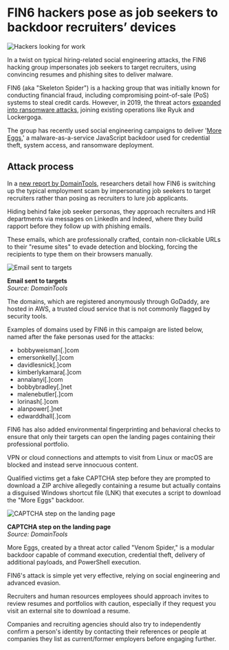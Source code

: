 # FIN6 hackers pose as job seekers to backdoor recruiters’ devices

![Hackers looking for work](https://www.bleepstatic.com/content/hl-images/2024/11/25/hacker-looking-for-work.jpg)

In a twist on typical hiring-related social engineering attacks, the FIN6 hacking group impersonates job seekers to target recruiters, using convincing resumes and phishing sites to deliver malware.

FIN6 (aka "Skeleton Spider") is a hacking group that was initially known for conducting financial fraud, including compromising point-of-sale (PoS) systems to steal credit cards. However, in 2019, the threat actors [expanded into ransomware attacks](https://www.bleepingcomputer.com/news/security/fin6-group-diversifies-activity-uses-lockergoga-and-ryuk-ransomware/), joining existing operations like Ryuk and Lockergoga.

The group has recently used social engineering campaigns to deliver '[More Eggs](https://www.bleepingcomputer.com/news/security/evilnum-hackers-use-the-same-malware-supplier-as-fin6-cobalt/),' a malware-as-a-service JavaScript backdoor used for credential theft, system access, and ransomware deployment.

## Attack process

In a [new report by DomainTools](https://dti.domaintools.com/Skeleton-Spider-Trusted-Cloud-Malware-Delivery/), researchers detail how FIN6 is switching up the typical employment scam by impersonating job seekers to target recruiters rather than posing as recruiters to lure job applicants.

Hiding behind fake job seeker personas, they approach recruiters and HR departments via messages on LinkedIn and Indeed, where they build rapport before they follow up with phishing emails.

These emails, which are professionally crafted, contain non-clickable URLs to their "resume sites" to evade detection and blocking, forcing the recipients to type them on their browsers manually.

![Email sent to targets](https://www.bleepstatic.com/images/news/u/1220909/2025/June/email.jpg)

**Email sent to targets**  
_Source: DomainTools_

The domains, which are registered anonymously through GoDaddy, are hosted in AWS, a trusted cloud service that is not commonly flagged by security tools.

Examples of domains used by FIN6 in this campaign are listed below, named after the fake personas used for the attacks: 

* bobbyweisman\[.\]com
* emersonkelly\[.\]com
* davidlesnick\[.\]com
* kimberlykamara\[.\]com
* annalanyi\[.\]com
* bobbybradley\[.\]net
* malenebutler\[.\]com
* lorinash\[.\]com
* alanpower\[.\]net
* edwarddhall\[.\]com

FIN6 has also added environmental fingerprinting and behavioral checks to ensure that only their targets can open the landing pages containing their professional portfolio.

VPN or cloud connections and attempts to visit from Linux or macOS are blocked and instead serve innocuous content.

Qualified victims get a fake CAPTCHA step before they are prompted to download a ZIP archive allegedly containing a resume but actually contains a disguised Windows shortcut file (LNK) that executes a script to download the "More Eggs" backdoor.

![CAPTCHA step on the landing page](https://www.bleepstatic.com/images/news/u/1220909/2025/June/site.jpg)

**CAPTCHA step on the landing page**  
_Source: DomainTools_

More Eggs, created by a threat actor called "Venom Spider," is a modular backdoor capable of command execution, credential theft, delivery of additional payloads, and PowerShell execution.

FIN6's attack is simple yet very effective, relying on social engineering and advanced evasion.

Recruiters and human resources employees should approach invites to review resumes and portfolios with caution, especially if they request you visit an external site to download a resume.

Companies and recruiting agencies should also try to independently confirm a person's identity by contacting their references or people at companies they list as current/former employers before engaging further.